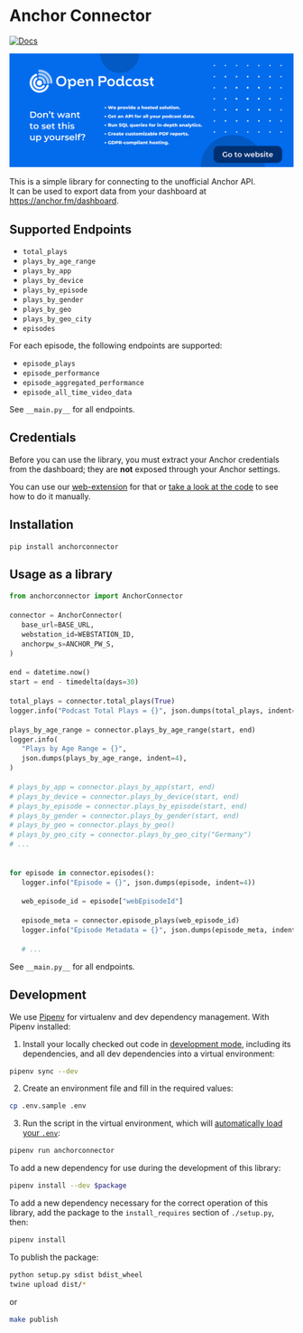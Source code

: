 # Anchor Connector

[![Docs](https://readthedocs.org/projects/anchor-connector/badge?version=latest)](https://anchor-connector.readthedocs.io)

[![OpenPodcast Banner](https://raw.githubusercontent.com/openpodcast/banner/main/openpodcast-banner.png)](https://openpodcast.app/)

This is a simple library for connecting to the unofficial Anchor API.  
It can be used to export data from your dashboard at
https://anchor.fm/dashboard.

## Supported Endpoints

- `total_plays`
- `plays_by_age_range`
- `plays_by_app`
- `plays_by_device`
- `plays_by_episode`
- `plays_by_gender`
- `plays_by_geo`
- `plays_by_geo_city`
- `episodes`

For each episode, the following endpoints are supported:

- `episode_plays`
- `episode_performance`
- `episode_aggregated_performance`
- `episode_all_time_video_data`

See `__main.py__` for all endpoints.

## Credentials

Before you can use the library, you must extract your Anchor credentials from the dashboard;
they are **not** exposed through your Anchor settings.

You can use our [web-extension](https://github.com/openpodcast/web-extension) for that
or [take a look at the code](https://github.com/openpodcast/web-extension/blob/47fd44723caf6e8a4660f244814f316cdcf19c4c/src/openpodcast.js) to see how to do it manually.

## Installation

```
pip install anchorconnector
```

## Usage as a library

```python
from anchorconnector import AnchorConnector

connector = AnchorConnector(
   base_url=BASE_URL,
   webstation_id=WEBSTATION_ID,
   anchorpw_s=ANCHOR_PW_S,
)

end = datetime.now()
start = end - timedelta(days=30)

total_plays = connector.total_plays(True)
logger.info("Podcast Total Plays = {}", json.dumps(total_plays, indent=4))

plays_by_age_range = connector.plays_by_age_range(start, end)
logger.info(
   "Plays by Age Range = {}",
   json.dumps(plays_by_age_range, indent=4),
)

# plays_by_app = connector.plays_by_app(start, end)
# plays_by_device = connector.plays_by_device(start, end)
# plays_by_episode = connector.plays_by_episode(start, end)
# plays_by_gender = connector.plays_by_gender(start, end)
# plays_by_geo = connector.plays_by_geo()
# plays_by_geo_city = connector.plays_by_geo_city("Germany")
# ...


for episode in connector.episodes():
   logger.info("Episode = {}", json.dumps(episode, indent=4))

   web_episode_id = episode["webEpisodeId"]

   episode_meta = connector.episode_plays(web_episode_id)
   logger.info("Episode Metadata = {}", json.dumps(episode_meta, indent=4))

   # ...
```

See `__main.py__` for all endpoints.

## Development

We use [Pipenv] for virtualenv and dev dependency management. With Pipenv
installed:

1. Install your locally checked out code in [development mode], including its
   dependencies, and all dev dependencies into a virtual environment:

```sh
pipenv sync --dev
```

2. Create an environment file and fill in the required values:

```sh
cp .env.sample .env
```

3. Run the script in the virtual environment, which will [automatically load
   your `.env`][env]:

```sh
pipenv run anchorconnector
```

To add a new dependency for use during the development of this library:

```sh
pipenv install --dev $package
```

To add a new dependency necessary for the correct operation of this library, add
the package to the `install_requires` section of `./setup.py`, then:

```sh
pipenv install
```

To publish the package:

```sh
python setup.py sdist bdist_wheel
twine upload dist/*
```

or

```sh
make publish
```

[pipenv]: https://pipenv.pypa.io/en/latest/index.html#install-pipenv-today
[development mode]: https://setuptools.pypa.io/en/latest/userguide/development_mode.html
[env]: https://pipenv.pypa.io/en/latest/advanced/#automatic-loading-of-env
